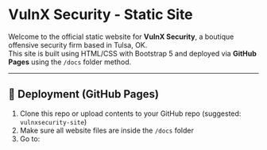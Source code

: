 # VulnX Security - Static Site

Welcome to the official static website for **VulnX Security**, a boutique offensive security firm based in Tulsa, OK.  
This site is built using HTML/CSS with Bootstrap 5 and deployed via **GitHub Pages** using the `/docs` folder method.

---

## 🚀 Deployment (GitHub Pages)

1. Clone this repo or upload contents to your GitHub repo (suggested: `vulnxsecurity-site`)
2. Make sure all website files are inside the `/docs` folder
3. Go to:
